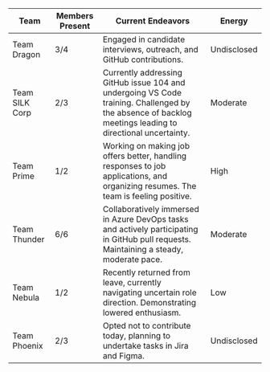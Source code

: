 | Team           | Members Present | Current Endeavors                                      | Energy       |
|----------------|-----------------|--------------------------------------------------------|--------------|
| Team Dragon    | 3/4             | Engaged in candidate interviews, outreach, and GitHub contributions. | Undisclosed  |
| Team SILK Corp | 2/3             | Currently addressing GitHub issue 104 and undergoing VS Code training. Challenged by the absence of backlog meetings leading to directional uncertainty. | Moderate     |
| Team Prime     | 1/2             | Working on making job offers better, handling responses to job applications, and organizing resumes. The team is feeling positive. | High         |
| Team Thunder   | 6/6             | Collaboratively immersed in Azure DevOps tasks and actively participating in GitHub pull requests. Maintaining a steady, moderate pace. | Moderate     |
| Team Nebula    | 1/2             | Recently returned from leave, currently navigating uncertain role direction. Demonstrating lowered enthusiasm. | Low          |
| Team Phoenix   | 2/3             | Opted not to contribute today, planning to undertake tasks in Jira and Figma. | Undisclosed  |
